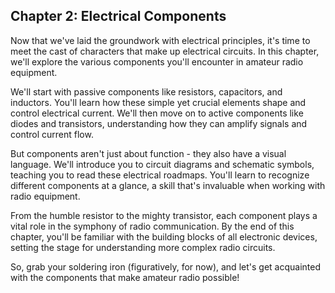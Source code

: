 


## Chapter 2: Electrical Components

Now that we've laid the groundwork with electrical principles, it's time to meet the cast of characters that make up electrical circuits. In this chapter, we'll explore the various components you'll encounter in amateur radio equipment.

We'll start with passive components like resistors, capacitors, and inductors. You'll learn how these simple yet crucial elements shape and control electrical current. We'll then move on to active components like diodes and transistors, understanding how they can amplify signals and control current flow.

But components aren't just about function - they also have a visual language. We'll introduce you to circuit diagrams and schematic symbols, teaching you to read these electrical roadmaps. You'll learn to recognize different components at a glance, a skill that's invaluable when working with radio equipment.

From the humble resistor to the mighty transistor, each component plays a vital role in the symphony of radio communication. By the end of this chapter, you'll be familiar with the building blocks of all electronic devices, setting the stage for understanding more complex radio circuits.

So, grab your soldering iron (figuratively, for now), and let's get acquainted with the components that make amateur radio possible!
